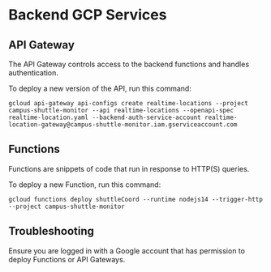 # Backend GCP Services

## API Gateway

The API Gateway controls access to the backend functions and handles authentication.

To deploy a new version of the API, run this command:

```shell
gcloud api-gateway api-configs create realtime-locations --project campus-shuttle-monitor --api realtime-locations --openapi-spec realtime-location.yaml --backend-auth-service-account realtime-location-gateway@campus-shuttle-monitor.iam.gserviceaccount.com
```

## Functions

Functions are snippets of code that run in response to HTTP(S) queries.

To deploy a new Function, run this command:

```shell
gcloud functions deploy shuttleCoord --runtime nodejs14 --trigger-http --project campus-shuttle-monitor
```

## Troubleshooting

Ensure you are logged in with a Google account that has permission to deploy Functions or API Gateways.
